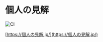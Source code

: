 個人の見解
==========

![CI](https://github.com/superbrothers/kojin-no-kenkai-jp/workflows/CI/badge.svg)

[https://個人の見解.jp/](https://個人の見解.jp/)
